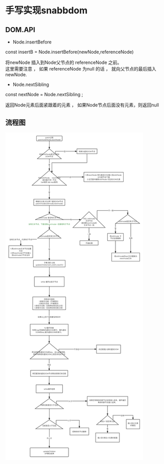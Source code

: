 # 手写实现snabbdom 

## DOM.API

- Node.insertBefore

const insertB = Node.insertBefore(newNode,referenceNode)  

将newNode 插入到Node父节点的 referenceNode 之前。  
这里需要注意 ， 如果 referenceNode 为null 的话 ， 就向父节点的最后插入newNode.  

- Node.nextSibling 

const nextNode = Node.nextSibling ;

返回Node元素后面紧跟着的元素 ， 如果Node节点后面没有元素，则返回null 

## 流程图 

![alt](./snabbdom-patch过程.png)